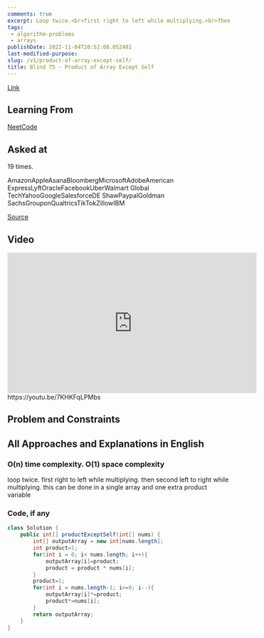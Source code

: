 ```yaml
---
comments: true
excerpt: Loop twice.<br>first right to left while multiplying.<br>Then second left to right while multiplying.<br>This can be done in a single array and one extra product variable
tags:
 - algorithm-problems
 - arrays
publishDate: 2022-11-04T20:52:08.052481
last-modified-purpose:
slug: /v1/product-of-array-except-self/
title: Blind 75 - Product of Array Except Self
---
```


[Link](https://leetcode.com/problems/product-of-array-except-self/)

## Learning From

[NeetCode](https://neetcode.io/practice)

## Asked at

19 times.

AmazonAppleAsanaBloombergMicrosoftAdobeAmerican ExpressLyftOracleFacebookUberWalmart Global TechYahooGoogleSalesforceDE ShawPaypalGoldman SachsGrouponQualtricsTikTokZillowIBM

[Source](https://seanprashad.com/leetcode-patterns/)

## Video

<iframe width="560" height="315" src="https://www.youtube.com/embed/7KHKFqLPMbs" title="YouTube video player" frameborder="0" allow="accelerometer; autoplay; clipboard-write; encrypted-media; gyroscope; picture-in-picture" allowfullscreen></iframe>https://youtu.be/7KHKFqLPMbs

## Problem and Constraints

## All Approaches and Explanations in English

### O(n) time complexity. O(1) space complexity

loop twice. first right to left while multiplying. then second left to right while multiplying. this can be done in a single array and one extra product variable

### Code, if any

```java
class Solution {
    public int[] productExceptSelf(int[] nums) {
        int[] outputArray = new int[nums.length];
        int product=1;
        for(int i = 0; i< nums.length; i++){
            outputArray[i]=product;
            product = product * nums[i];
        }
        product=1;
        for(int i = nums.length-1; i>=0; i--){
            outputArray[i]*=product;
            product*=nums[i];
        }
        return outputArray;
    }
}
```